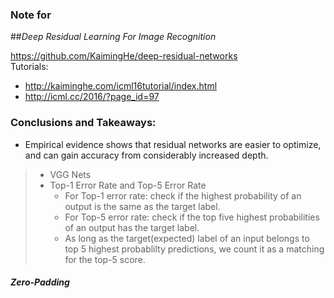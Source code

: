 ### Note for 
##*Deep Residual Learning For Image Recognition*

https://github.com/KaimingHe/deep-residual-networks  
Tutorials:
- http://kaiminghe.com/icml16tutorial/index.html
- http://icml.cc/2016/?page_id=97

### Conclusions and Takeaways:
- Empirical evidence shows that residual networks are easier to optimize, and can gain accuracy from considerably increased depth.

> - VGG Nets
> - Top-1 Error Rate and Top-5 Error Rate
> 	+ For Top-1 error rate: check if the highest probability of an output is the same as the target label.
> 	+ For Top-5 error rate: check if the top five highest probabilities of an output has the target label.
> 	+ As long as the target(expected) label of an input belongs to top 5 highest probablilty predictions, we count it as a matching for the top-5 score.

##### Zero-Padding

